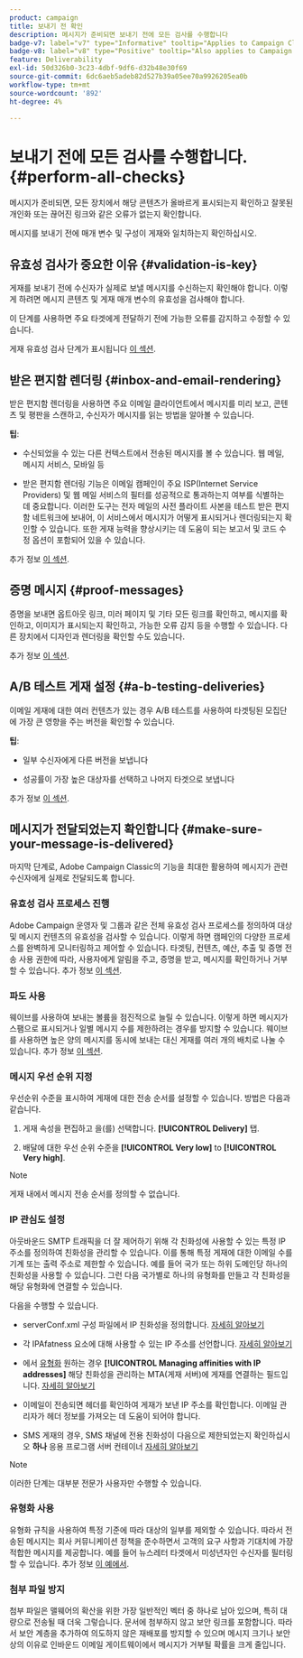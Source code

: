 ```yaml
---
product: campaign
title: 보내기 전 확인
description: 메시지가 준비되면 보내기 전에 모든 검사를 수행합니다
badge-v7: label="v7" type="Informative" tooltip="Applies to Campaign Classic v7"
badge-v8: label="v8" type="Positive" tooltip="Also applies to Campaign v8"
feature: Deliverability
exl-id: 50d326b0-3c23-4dbf-9df6-d32b48e30f69
source-git-commit: 6dc6aeb5adeb82d527b39a05ee70a9926205ea0b
workflow-type: tm+mt
source-wordcount: '892'
ht-degree: 4%

---
```


# 보내기 전에 모든 검사를 수행합니다. {#perform-all-checks}



메시지가 준비되면, 모든 장치에서 해당 콘텐츠가 올바르게 표시되는지 확인하고 잘못된 개인화 또는 끊어진 링크와 같은 오류가 없는지 확인합니다.

메시지를 보내기 전에 매개 변수 및 구성이 게재와 일치하는지 확인하십시오.

## 유효성 검사가 중요한 이유 {#validation-is-key}

게재를 보내기 전에 수신자가 실제로 보낼 메시지를 수신하는지 확인해야 합니다. 이렇게 하려면 메시지 콘텐츠 및 게재 매개 변수의 유효성을 검사해야 합니다.

이 단계를 사용하면 주요 타겟에게 전달하기 전에 가능한 오류를 감지하고 수정할 수 있습니다.

게재 유효성 검사 단계가 표시됩니다 [이 섹션](steps-validating-the-delivery.md).

## 받은 편지함 렌더링 {#inbox-and-email-rendering}

받은 편지함 렌더링을 사용하면 주요 이메일 클라이언트에서 메시지를 미리 보고, 콘텐츠 및 평판을 스캔하고, 수신자가 메시지를 읽는 방법을 알아볼 수 있습니다.

**팁**:

* 수신되었을 수 있는 다른 컨텍스트에서 전송된 메시지를 볼 수 있습니다. 웹 메일, 메시지 서비스, 모바일 등

* 받은 편지함 렌더링 기능은 이메일 캠페인이 주요 ISP(Internet Service Providers) 및 웹 메일 서비스의 필터를 성공적으로 통과하는지 여부를 식별하는 데 중요합니다. 이러한 도구는 전자 메일의 사전 플라이트 사본을 테스트 받은 편지함 네트워크에 보내어, 이 서비스에서 메시지가 어떻게 표시되거나 렌더링되는지 확인할 수 있습니다. 또한 게재 능력을 향상시키는 데 도움이 되는 보고서 및 코드 수정 옵션이 포함되어 있을 수 있습니다.

추가 정보 [이 섹션](inbox-rendering.md).

## 증명 메시지 {#proof-messages}

증명을 보내면 옵트아웃 링크, 미러 페이지 및 기타 모든 링크를 확인하고, 메시지를 확인하고, 이미지가 표시되는지 확인하고, 가능한 오류 감지 등을 수행할 수 있습니다. 다른 장치에서 디자인과 렌더링을 확인할 수도 있습니다.

추가 정보 [이 섹션](steps-validating-the-delivery.md#sending-a-proof).

## A/B 테스트 게재 설정 {#a-b-testing-deliveries}

이메일 게재에 대한 여러 컨텐츠가 있는 경우 A/B 테스트를 사용하여 타겟팅된 모집단에 가장 큰 영향을 주는 버전을 확인할 수 있습니다.

**팁**:

* 일부 수신자에게 다른 버전을 보냅니다

* 성공률이 가장 높은 대상자를 선택하고 나머지 타겟으로 보냅니다

추가 정보 [이 섹션](get-started-a-b-testing.md).

## 메시지가 전달되었는지 확인합니다 {#make-sure-your-message-is-delivered}

마지막 단계로, Adobe Campaign Classic의 기능을 최대한 활용하여 메시지가 관련 수신자에게 실제로 전달되도록 합니다.

### 유효성 검사 프로세스 진행

Adobe Campaign 운영자 및 그룹과 같은 전체 유효성 검사 프로세스를 정의하여 대상 및 메시지 컨텐츠의 유효성을 검사할 수 있습니다. 이렇게 하면 캠페인의 다양한 프로세스를 완벽하게 모니터링하고 제어할 수 있습니다. 타겟팅, 컨텐츠, 예산, 추출 및 증명 전송 사용 권한에 따라, 사용자에게 알림을 주고, 증명을 받고, 메시지를 확인하거나 거부할 수 있습니다. 추가 정보 [이 섹션](../../campaign/using/marketing-campaign-approval.md).

### 파도 사용

웨이브를 사용하여 보내는 볼륨을 점진적으로 늘릴 수 있습니다. 이렇게 하면 메시지가 스팸으로 표시되거나 일별 메시지 수를 제한하려는 경우를 방지할 수 있습니다. 웨이브를 사용하면 높은 양의 메시지를 동시에 보내는 대신 게재를 여러 개의 배치로 나눌 수 있습니다. 추가 정보 [이 섹션](steps-sending-the-delivery.md#sending-using-multiple-waves).

### 메시지 우선 순위 지정

우선순위 수준을 표시하여 게재에 대한 전송 순서를 설정할 수 있습니다. 방법은 다음과 같습니다.

1. 게재 속성을 편집하고 을(를) 선택합니다. **[!UICONTROL Delivery]** 탭.

1. 배달에 대한 우선 순위 수준을 **[!UICONTROL Very low]** to **[!UICONTROL Very high]**.

>[!NOTE]
>
>게재 내에서 메시지 전송 순서를 정의할 수 없습니다.

### IP 관심도 설정

아웃바운드 SMTP 트래픽을 더 잘 제어하기 위해 각 친화성에 사용할 수 있는 특정 IP 주소를 정의하여 친화성을 관리할 수 있습니다. 이를 통해 특정 게재에 대한 이메일 수를 기계 또는 출력 주소로 제한할 수 있습니다. 예를 들어 국가 또는 하위 도메인당 하나의 친화성을 사용할 수 있습니다. 그런 다음 국가별로 하나의 유형화를 만들고 각 친화성을 해당 유형화에 연결할 수 있습니다.

다음을 수행할 수 있습니다.

* serverConf.xml 구성 파일에서 IP 친화성을 정의합니다. [자세히 알아보기](../../installation/using/configuring-campaign-server.md#managing-outbound-smtp-traffic-with-affinities)

* 각 IPAfatness 요소에 대해 사용할 수 있는 IP 주소를 선언합니다. [자세히 알아보기](../../installation/using/email-deliverability.md#list-of-ip-addresses-to-use)

* 에서 [유형화](../../campaign-opt/using/about-campaign-typologies.md) 원하는 경우 **[!UICONTROL Managing affinities with IP addresses]** 해당 친화성을 관리하는 MTA(게재 서버)에 게재를 연결하는 필드입니다. [자세히 알아보기](../../campaign-opt/using/applying-rules.md#control-outgoing-smtp-traffic)

* 이메일이 전송되면 헤더를 확인하여 게재가 보낸 IP 주소를 확인합니다. 이메일 관리자가 헤더 정보를 가져오는 데 도움이 되어야 합니다.

* SMS 게재의 경우, SMS 채널에 전용 친화성이 다음으로 제한되었는지 확인하십시오 **하나** 응용 프로그램 서버 컨테이너 [자세히 알아보기](../../installation/using/configure-delivery-settings.md#managing-outbound-smtp-traffic-with-affinities)

>[!NOTE]
>
>이러한 단계는 대부분 전문가 사용자만 수행할 수 있습니다.

### 유형화 사용

유형화 규칙을 사용하여 특정 기준에 따라 대상의 일부를 제외할 수 있습니다. 따라서 전송된 메시지는 회사 커뮤니케이션 정책을 준수하면서 고객의 요구 사항과 기대치에 가장 적합한 메시지를 제공합니다. 예를 들어 뉴스레터 타겟에서 미성년자인 수신자를 필터링할 수 있습니다. 추가 정보 [이 예에서](../../campaign-opt/using/filtering-rules.md).

### 첨부 파일 방지

첨부 파일은 맬웨어의 확산을 위한 가장 일반적인 벡터 중 하나로 남아 있으며, 특히 대량으로 전송될 때 더욱 그렇습니다. 문서에 첨부하지 않고 보안 링크를 포함합니다. 따라서 보안 계층을 추가하여 의도하지 않은 재배포를 방지할 수 있으며 메시지 크기나 보안상의 이유로 인바운드 이메일 게이트웨이에서 메시지가 거부될 확률을 크게 줄입니다.
